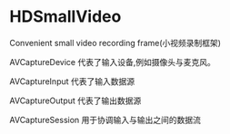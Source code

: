 # HDSmallVideo
Convenient small video recording frame(小视频录制框架)

AVCaptureDevice 代表了输入设备,例如摄像头与麦克风。

AVCaptureInput 代表了输入数据源

AVCaptureOutput 代表了输出数据源

AVCaptureSession 用于协调输入与输出之间的数据流
